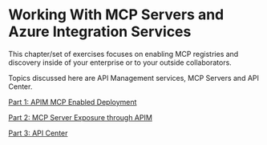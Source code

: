 # Working With MCP Servers and Azure Integration Services
This chapter/set of exercises focuses on enabling MCP registries and discovery inside of your enterprise or to your outside collaborators. 

Topics discussed here are API Management services, MCP Servers and API Center. 

[Part 1: APIM MCP Enabled Deployment](01-APIM-MCPenabled-Deployment-Guide.MD)

[Part 2: MCP Server Exposure through APIM](02-APIM-MCP-Creation-Guide.md)

[Part 3: API Center](03-APIC-MCP-Guide.md)